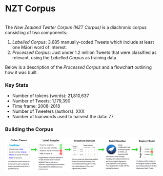 # NZT Corpus
<br>
The <i>New Zealand Twitter Corpus (NZT Corpus)</i> is a diachronic corpus consisting of two components: 

1. <i>Labelled Corpus</i>: 3,685 manually-coded Tweets which include at least one Māori word of interest.
2. <i>Processed Corpus</i>: Just under 1.2 million Tweets that were classified as relevant, using the <i>Labelled Corpus</i> as training data. 

Below is a description of the <i>Processed Corpus</i> and a flowchart outlining how it was built. 

### Key Stats
* Number of tokens (words): 21,810,637 <br>
* Number of Tweets: 1,179,390 <br>
* Time frame: 2008-2018 <br>
* Number of Tweeters (authors): XXX <br>
* Number of loanwords used to harvest the data: 77

### Building the Corpus
 <img src="../pics/Process2.png" alt="Process" width="1500"/>
